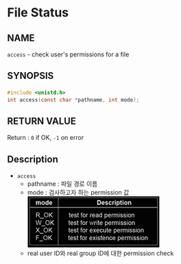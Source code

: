 # File Status
## NAME
`access` - check user's permissions for a file
## SYNOPSIS
```c
#include <unistd.h>
int access(const char *pathname, int mode);
```
## RETURN VALUE
Return : `0` if OK, `-1` on error
## Description
* `access`
	* pathname : 파일 경로 이름
	* mode : 검사하고자 하는 permission 값  
	![access_mode](./access_mode.png?raw=true)
	* real user ID와 real group ID에 대한 permission check

